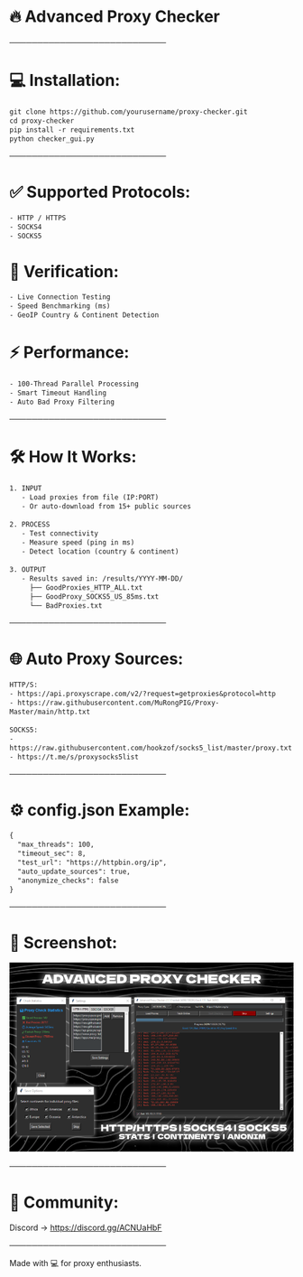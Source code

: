 
# 🔥 Advanced Proxy Checker

────────────────────────────

# 💻 Installation:
```
git clone https://github.com/yourusername/proxy-checker.git
cd proxy-checker
pip install -r requirements.txt
python checker_gui.py
```

────────────────────────────

# ✅ Supported Protocols:
```
- HTTP / HTTPS
- SOCKS4
- SOCKS5
```

# 🔎 Verification:
```
- Live Connection Testing
- Speed Benchmarking (ms)
- GeoIP Country & Continent Detection
```

# ⚡ Performance:
```
- 100-Thread Parallel Processing
- Smart Timeout Handling
- Auto Bad Proxy Filtering
```

────────────────────────────

# 🛠 How It Works:

```
1. INPUT
   - Load proxies from file (IP:PORT)
   - Or auto-download from 15+ public sources

2. PROCESS
   - Test connectivity
   - Measure speed (ping in ms)
   - Detect location (country & continent)

3. OUTPUT
   - Results saved in: /results/YYYY-MM-DD/
     ├── GoodProxies_HTTP_ALL.txt
     ├── GoodProxy_SOCKS5_US_85ms.txt
     └── BadProxies.txt
```

────────────────────────────

# 🌐 Auto Proxy Sources:

```
HTTP/S:
- https://api.proxyscrape.com/v2/?request=getproxies&protocol=http
- https://raw.githubusercontent.com/MuRongPIG/Proxy-Master/main/http.txt

SOCKS5:
- https://raw.githubusercontent.com/hookzof/socks5_list/master/proxy.txt
- https://t.me/s/proxysocks5list
```

────────────────────────────

# ⚙️ config.json Example:

```
{
  "max_threads": 100,
  "timeout_sec": 8,
  "test_url": "https://httpbin.org/ip",
  "auto_update_sources": true,
  "anonymize_checks": false
}
```

────────────────────────────

# 📸 Screenshot:
![Proxy Checker Interface](Preview.png)

────────────────────────────

# 💬 Community:
Discord → https://discord.gg/ACNUaHbF

────────────────────────────

Made with 💻 for proxy enthusiasts.
```
